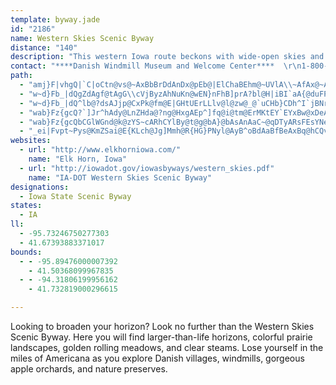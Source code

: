 ```yaml
---
template: byway.jade
id: "2186"
name: Western Skies Scenic Byway
distance: "140"
description: "This western Iowa route beckons with wide-open skies and prairie landscapes. Windswept meadows are home to picturesque windmills."
contact: "****Danish Windmill Museum and Welcome Center****  \r\n1-800-451-7960\r\n\r\n****Harrison County Historical Village and Welcome Center****  \r\n1-712-642-2114  \r\n\r\n****Loess Hills Scenic Byway and Visitors Center****  \r\n1-712-886-5441"
path: 
  - "amj}F|vhgQ|`C|oCtn@vs@~AxBbBrDdAnDx@pEb@|ElChaBEhm@~UVlA\\~AfAx@~Ax@tB^bCxBnKr@lCxAzB|BjCvpAboA`KrKpKhKfo@`n@zEvDrw@re@f[bSrRnLjA`AvUtZbd@fk@lDnDnB|@lUrHhR|EjAx@`AbAtAzCfCpPt@bDla@~`Ah@fCj@jFzCrb@ZtBx@dCjBlCxQlN~JlHrUpNl@p@^nBDpKCvONtj@"
  - "w~d}Fb_|dQgZdAgf@tAgG\\cVjByzAhNuKn@wEN}nFhB]prA?bl@H|iBI`aA{@duFP~qDEtqBk@~fAIb[DhGd@|UKhYN|[EjUh@lg@_@|c@?tGz@bY[~c@Ir~@DzG|@`\\M~^Oti@I`CUbBUlAg@rAq@tAgApA_BjA}Bt@kMp@gD^qAf@yA|@}@~@eAlBm@hBk@rEOdKCzQDz~@H~HXnM?zG_@nYMvwBEdp@K`ASxAo@fC{Qrq@e@lDClB@h|A?lBO`CMfAe@pBsFhM}HxRw@|CQlCGpg@HhVe@nUInIRdc@?vwBHx@ZdBpEhKhAe@dBAvP`G~CXnHKhj@B|eA`@fSv@~Gx@tFrAfC`AbDfB|ErDfKzKrvA|`BdDfDjI~GfH~Gt\\``@"
  - "w~d}Fb_|dQ^lb@?dsAJjp@CxPk@fm@E|GHtUErLLlv@l@zw@_@`uCHb}CDh^I`jBNri@En}@@j_@Q|H_@dEeChOaChLcAtH_@bHCbE^`JrGpz@b@fEv@lMx@hPT`UiBd~IHljAEreAF||DKdCm@dEk@zBy@pBcAzAoTbYsCrE_AxBmd@bmA_ClHsBzIgDbTmUr}AaPjmAkBrSsK`vAk@nEqAzFyBtGiTpf@sAnEi@jDOjAUtFD`FDjAhBtRHlCItDo@xEo@lC"
  - "wab}Fz{gcQ?`]Jr^hAdy@LnZHda@?ng@HxgAEp^]fq@i@tm@ErMKtEY`EYxBw@xDeAfDcArBy@pAuAjBcDnCcB|@gD`AuBXq^pBkCb@aF|BuBtBiCdDyBtEmAbE_@bCc@dFCzCRrRBpSu@foC?tOT`i@I|cAWthALxqA]xa@Rbq@BjeA^li@ItV_Ahr@KpT@`MX~VHtd@i@bpAHvSbAtt@@hRUbXItB_@lEy@pFQfCGzBBvfA"
  - "wab}Fz{gcQbCGlWGnd@k@zYS~cARhCYlBy@t@g@bA}@bAsAnAaC~@qDTyARsFEsYNeC^gCh@sBhAyBnA{AxAeAfAi@`B[zo@L"
  - "_ei|Fvpt~Pys@KmZSai@E{KLch@Jg]Mmh@R{HG}PNyl@AyB^oBdAaBfBeAxBq@hCQvAIvAGbUW`Di@tB_AlBoApAcB~@mC^mh@Pes@c@{LJeN^gCEsDe@yUgFsBgAoJgIiCkBoDsAgEgAgDe@yCQkNOeMCyB_@i@SeBsA}AmBwDkJyAiCoAkAgB_Ak@MiAM}DE_aAw@{[GeAFyA\\uAx@w@l@q@x@}@vAi@rAi@`CSrAKfEBriAG`B[jCc@dBo@tA_AvAeAfA}@j@sAf@gAPs~@LsB^kAp@g@f@iAvBs@|CE|@e@b}@]|BUj@o@dAgBrAiB^y[v@}@FoAZsBnA}@`AuKhS_BzAkBn@miAtAcu@j@su@Z_p@DoANkAZwBdAmErCuM|JoBjAm@RoBVsUFTvgADfEN`Dx@tHtIx`@hAlGj@rBfCdLj@fF\\zDJjFAvJcAdo@?lHb@|It@lGrAxFh@dBbBnEhBlDx@pAxOpS~CxFbCtGx@`Dj@~Cl@xFVtDFjFXfnAObq@?~ENhNEljASd_@a@bWCzKi@ll@EhNe@r[BvFVrDrA`JtR|r@d@rCVnDHxJCtz@?bGHd@zO~f@lArF~@tGlH`q@r@lEnAlFfDtLt@zC^pCf@fFZlIfC|qAGzFQdCy@dGm@fCsB`GwI`PoBhFcAjD_@zBk@lESxC[xlA@b~@NpNt@tNlAb[LfHCxD]vJoBv]cExc@YxHH`HpFnl@RpELfJBr]Rze@n@`R~A|WZbNu@zx@y@fm@SxCk@rEmExRo@vDYtBm@zGEjFNpgCDvw@EnMXbp@Eva@IlO?d_AP~e@hAfsAW`qBDdXEjP?|^DzRPzNBjQl@ftASriCRjmARt`@Fb`@u@zvADpX?|x@HxJCjYH`ERxDV`D`AzF~AdGrBzElTra@rDxHl@zAdBlGhAfH\\|EPtGHtg@?xsBOxnBNnMxDvcA?hH}@hJKjCHtDNvAhAdDvArBp@l@fD~ApK`EpFfCd@^bApAvArCn@hCPdCBbOFlDLjAd@rC\\lAhFtMdArEPdCDfFErZDrDDdAn@tFbAbEhAhC|CrEtArAnOjKbAfAfAlBz@zC^vDI`E[`G?|@R|B\\vBp@nB|EfKt@jA`AdApTtR`DfCvJxGhPpPzClCzL~Ix[vSxCnDpA~Bz@vB`@fBdAhGTpLHjMNpc@C`HYtPs@|UK`Iy@pXE`D^be@?`J^dWThYH||@Ilz@"
websites: 
  - url: "http://www.elkhorniowa.com/"
    name: "Elk Horn, Iowa"
  - url: "http://iowadot.gov/iowasbyways/western_skies.pdf"
    name: "IA-DOT Western Skies Scenic Byway"
designations: 
  - Iowa State Scenic Byway
states: 
  - IA
ll: 
  - -95.73246750277303
  - 41.67393883371017
bounds: 
  - - -95.89476000007392
    - 41.50368099967835
  - - -94.31806199956162
    - 41.732819000296615

---
```


Looking to broaden your horizon? Look no further than the
Western Skies Scenic Byway. Here you will find larger-than-life horizons, colorful prairie landscapes, golden rolling meadows, and clear steams. Lose yourself in the miles of Americana as you explore Danish villages, windmills, gorgeous apple orchards, and nature preserves.